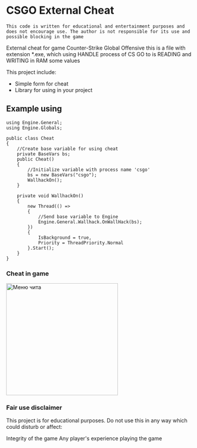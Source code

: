 # CSGO External Cheat

```This code is written for educational and entertainment purposes and does not encourage use. The author is not responsible for its use and possible blocking in the game```


<p>External cheat for game Counter-Strike Global Offensive this is a file with extension *.exe, which using HANDLE process of CS GO to is READING and WRITING in RAM some values</p>

This project include:
<ul>
  <li>Simple form for cheat</li>
  <li>Library for using in your project</li>
</ul>


## Example using
```CSharp
using Engine.General;
using Engine.Globals;

public class Cheat 
{
    //Create base variable for using cheat
    private BaseVars bs;
    public Cheat()
    {
        //Initialize variable with process name 'csgo'
        bs = new BaseVars("csgo");
        WallhackOn();
    }
  
    private void WallhackOn()
    {
        new Thread(() =>
        {
            //Send base variable to Engine
            Engine.General.Wallhack.OnWallHack(bs);
        })
        {
            IsBackground = true,
            Priority = ThreadPriority.Normal
        }.Start();
    }
}
```
<h3>Cheat in game</h3>
<img src="https://user-images.githubusercontent.com/35505083/108830013-eb3e1700-75d9-11eb-9119-f4d759f0d35d.jpg" alt="Меню чита" height="300"/>


### Fair use disclaimer

This project is for educational purposes. Do not use this in any way which could disturb or affect:

Integrity of the game
Any player's experience playing the game
